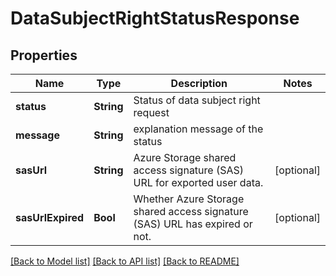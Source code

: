# DataSubjectRightStatusResponse

## Properties
Name | Type | Description | Notes
------------ | ------------- | ------------- | -------------
**status** | **String** | Status of data subject right request | 
**message** | **String** | explanation message of the status | 
**sasUrl** | **String** | Azure Storage shared access signature (SAS) URL for exported user data. | [optional] 
**sasUrlExpired** | **Bool** | Whether Azure Storage shared access signature (SAS) URL has expired or not. | [optional] 

[[Back to Model list]](../README.md#documentation-for-models) [[Back to API list]](../README.md#documentation-for-api-endpoints) [[Back to README]](../README.md)


